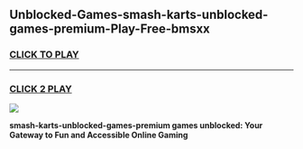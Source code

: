 
## Unblocked-Games-smash-karts-unblocked-games-premium-Play-Free-bmsxx
<h3>
<a href="https://premium76.site?title=smash-karts-unblocked-games-premium&ref=24M">CLICK TO PLAY</a></h3>
<hr>

<h3>
<a href="https://premium76.site?title=smash-karts-unblocked-games-premium&ref=24M">CLICK 2 PLAY</a>
  
</h3>

<a href="https://premium76.site?title=smash-karts-unblocked-games-premium&ref=24M"><img src="https://clearcache.store/games.png"></a>


**smash-karts-unblocked-games-premium games unblocked: Your Gateway to Fun and Accessible Online Gaming**

